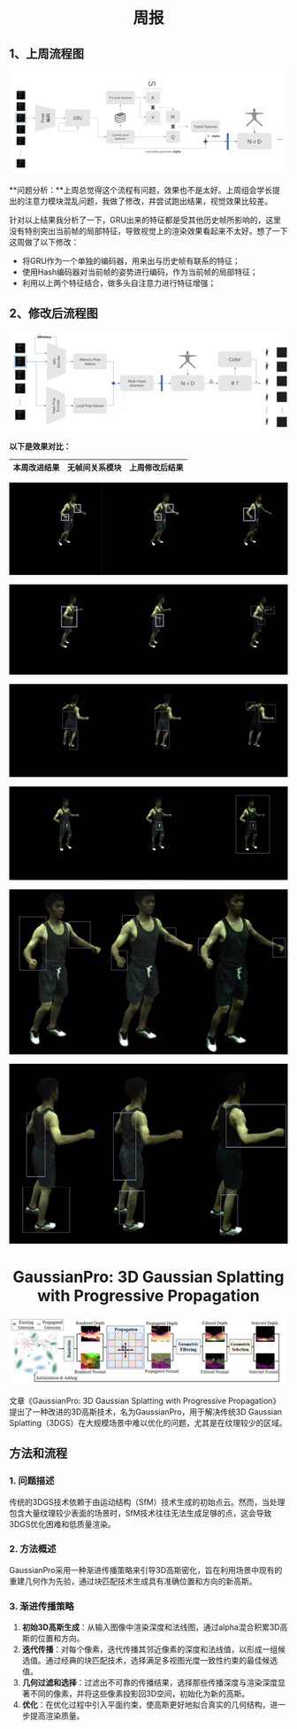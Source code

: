 <center><h1>周报</h1></center>

## 1、上周流程图

![image-20240625135553318](6.25-周报.assets\image-20240625135553318.png)

**问题分析：**上周总觉得这个流程有问题，效果也不是太好。上周组会学长提出的注意力模块混乱问题，我做了修改，并尝试跑出结果，视觉效果比较差。

针对以上结果我分析了一下，GRU出来的特征都是受其他历史帧所影响的，这里没有特别突出当前帧的局部特征，导致视觉上的渲染效果看起来不太好。想了一下这周做了以下修改：

- 将GRU作为一个单独的编码器，用来出与历史帧有联系的特征；
- 使用Hash编码器对当前帧的姿势进行编码，作为当前帧的局部特征；
- 利用以上两个特征结合，做多头自注意力进行特征增强；

## 2、修改后流程图

![image-20240625142726364](6.25-周报.assets/image-20240625142726364.png)

**以下是效果对比：**

| 本周改进结果 | 无帧间关系模块 | 上周修改后结果 |
| :----------: | :------------: | :------------: |

![image-20240625143856562](6.25-周报.assets/image-20240625143856562.png)

![image-20240625144208427](6.25-周报.assets/image-20240625144208427.png)

![image-20240625144413075](6.25-周报.assets/image-20240625144413075.png)

![image-20240625145007802](6.25-周报.assets/image-20240625145007802.png)

![image-20240625145244842](6.25-周报.assets/image-20240625145244842.png)

![image-20240625145529369](6.25-周报.assets/image-20240625145529369.png)



<center><h1>GaussianPro: 3D Gaussian Splatting with Progressive Propagation</h1></center>

![image-20240625145954433](6.25-周报.assets/image-20240625145954433.png)

文章《GaussianPro: 3D Gaussian Splatting with Progressive Propagation》提出了一种改进的3D高斯技术，名为GaussianPro，用于解决传统3D Gaussian Splatting（3DGS）在大规模场景中难以优化的问题，尤其是在纹理较少的区域。

## 方法和流程

### 1. 问题描述
传统的3DGS技术依赖于由运动结构（SfM）技术生成的初始点云。然而，当处理包含大量纹理较少表面的场景时，SfM技术往往无法生成足够的点，这会导致3DGS优化困难和低质量渲染。

### 2. 方法概述
GaussianPro采用一种渐进传播策略来引导3D高斯密化，旨在利用场景中现有的重建几何作为先验，通过块匹配技术生成具有准确位置和方向的新高斯。

### 3. 渐进传播策略
1. **初始3D高斯生成**：从输入图像中渲染深度和法线图，通过alpha混合积累3D高斯的位置和方向。
2. **迭代传播**：对每个像素，迭代传播其邻近像素的深度和法线值，以形成一组候选值。通过经典的块匹配技术，选择满足多视图光度一致性约束的最佳候选值。
3. **几何过滤和选择**：过滤出不可靠的传播结果，选择那些传播深度与渲染深度显著不同的像素，并将这些像素投影回3D空间，初始化为新的高斯。
4. **优化**：在优化过程中引入平面约束，使高斯更好地拟合真实的几何结构，进一步提高渲染质量。
